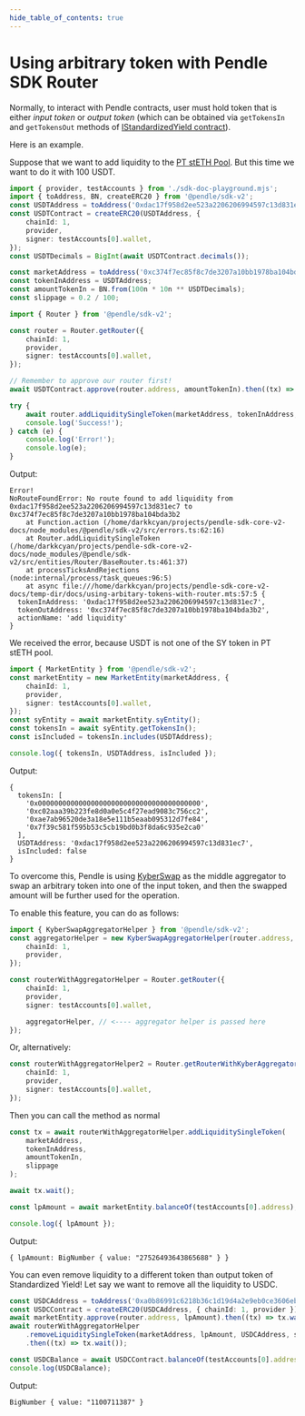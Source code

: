 ```yaml
---
hide_table_of_contents: true
---
```



# Using arbitrary token with Pendle SDK Router

Normally, to interact with Pendle contracts, user must hold token that is either
_input token_ or _output token_ (which can be obtained via `getTokensIn` and
`getTokensOut` methods of [IStandardizedYield contract]). 

Here is an example.

Suppose that we want to add liquidity to the [PT stETH
Pool](https://app.pendle.finance/pro/pools/0xc374f7ec85f8c7de3207a10bb1978ba104bda3b2/zap/in?chain=ethereum).
But this time we want to do it with 100 USDT.

```ts
import { provider, testAccounts } from './sdk-doc-playground.mjs';
import { toAddress, BN, createERC20 } from '@pendle/sdk-v2';
const USDTAddress = toAddress('0xdac17f958d2ee523a2206206994597c13d831ec7');
const USDTContract = createERC20(USDTAddress, {
    chainId: 1,
    provider,
    signer: testAccounts[0].wallet,
});
const USDTDecimals = BigInt(await USDTContract.decimals());

const marketAddress = toAddress('0xc374f7ec85f8c7de3207a10bb1978ba104bda3b2');
const tokenInAddress = USDTAddress;
const amountTokenIn = BN.from(100n * 10n ** USDTDecimals);
const slippage = 0.2 / 100;
```



```ts
import { Router } from '@pendle/sdk-v2';

const router = Router.getRouter({
    chainId: 1,
    provider,
    signer: testAccounts[0].wallet,
});
```



```ts
// Remember to approve our router first!
await USDTContract.approve(router.address, amountTokenIn).then((tx) => tx?.wait());

try {
    await router.addLiquiditySingleToken(marketAddress, tokenInAddress, amountTokenIn, slippage);
    console.log('Success!');
} catch (e) {
    console.log('Error!');
    console.log(e);
}
```

Output:

```
Error!
NoRouteFoundError: No route found to add liquidity from 0xdac17f958d2ee523a2206206994597c13d831ec7 to 0xc374f7ec85f8c7de3207a10bb1978ba104bda3b2
    at Function.action (/home/darkkcyan/projects/pendle-sdk-core-v2-docs/node_modules/@pendle/sdk-v2/src/errors.ts:62:16)
    at Router.addLiquiditySingleToken (/home/darkkcyan/projects/pendle-sdk-core-v2-docs/node_modules/@pendle/sdk-v2/src/entities/Router/BaseRouter.ts:461:37)
    at processTicksAndRejections (node:internal/process/task_queues:96:5)
    at async file:///home/darkkcyan/projects/pendle-sdk-core-v2-docs/temp-dir/docs/using-arbitary-tokens-with-router.mts:57:5 {
  tokenInAddress: '0xdac17f958d2ee523a2206206994597c13d831ec7',
  tokenOutAddress: '0xc374f7ec85f8c7de3207a10bb1978ba104bda3b2',
  actionName: 'add liquidity'
}
```

We received the error, because USDT is not one of the SY token in PT stETH pool.

```ts
import { MarketEntity } from '@pendle/sdk-v2';
const marketEntity = new MarketEntity(marketAddress, {
    chainId: 1,
    provider,
    signer: testAccounts[0].wallet,
});
const syEntity = await marketEntity.syEntity();
const tokensIn = await syEntity.getTokensIn();
const isIncluded = tokensIn.includes(USDTAddress);

console.log({ tokensIn, USDTAddress, isIncluded });
```

Output:

```
{
  tokensIn: [
    '0x0000000000000000000000000000000000000000',
    '0xc02aaa39b223fe8d0a0e5c4f27ead9083c756cc2',
    '0xae7ab96520de3a18e5e111b5eaab095312d7fe84',
    '0x7f39c581f595b53c5cb19bd0b3f8da6c935e2ca0'
  ],
  USDTAddress: '0xdac17f958d2ee523a2206206994597c13d831ec7',
  isIncluded: false
}
```

To overcome this, Pendle is using [KyberSwap] as the middle aggregator to
swap an arbitrary token into one of the input token, and then the swapped
amount will be further used for the operation.

To enable this feature, you can do as follows:

```ts
import { KyberSwapAggregatorHelper } from '@pendle/sdk-v2';
const aggregatorHelper = new KyberSwapAggregatorHelper(router.address, {
    chainId: 1,
    provider,
});

const routerWithAggregatorHelper = Router.getRouter({
    chainId: 1,
    provider,
    signer: testAccounts[0].wallet,

    aggregatorHelper, // <---- aggregator helper is passed here
});
```

Or, alternatively:

```ts
const routerWithAggregatorHelper2 = Router.getRouterWithKyberAggregator({
    chainId: 1,
    provider,
    signer: testAccounts[0].wallet,
});
```

Then you can call the method as normal

```ts
const tx = await routerWithAggregatorHelper.addLiquiditySingleToken(
    marketAddress,
    tokenInAddress,
    amountTokenIn,
    slippage
);

await tx.wait();

const lpAmount = await marketEntity.balanceOf(testAccounts[0].address);

console.log({ lpAmount });
```

Output:

```
{ lpAmount: BigNumber { value: "27526493643865688" } }
```

You can even remove liquidity to a different token than output token of Standardized Yield!
Let say we want to remove all the liquidity to USDC.

```ts
const USDCAddress = toAddress('0xa0b86991c6218b36c1d19d4a2e9eb0ce3606eb48');
const USDCContract = createERC20(USDCAddress, { chainId: 1, provider });
await marketEntity.approve(router.address, lpAmount).then((tx) => tx.wait());
await routerWithAggregatorHelper
    .removeLiquiditySingleToken(marketAddress, lpAmount, USDCAddress, slippage)
    .then((tx) => tx.wait());

const USDCBalance = await USDCContract.balanceOf(testAccounts[0].address);
console.log(USDCBalance);
```

Output:

```
BigNumber { value: "1100711387" }
```

[IStandardizedYield Contract]: https://github.com/pendle-finance/pendle-core-v2/blob/bc08c7aaf82c7975cf8591aef2fca3fe92a743b2/contracts/interfaces/IStandardizedYield.sol#L135-L143
[KyberSwap]: https://kyberswap.com
